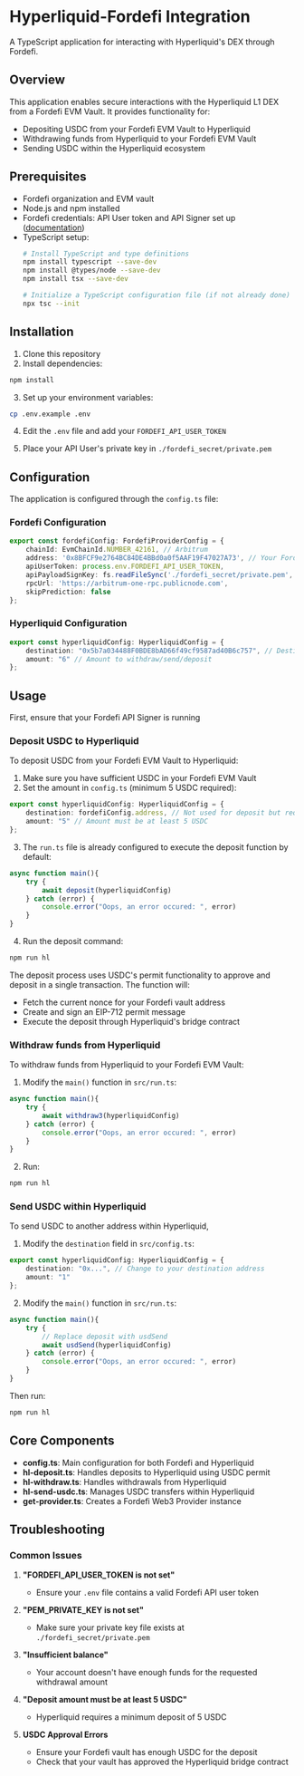 # Hyperliquid-Fordefi Integration

A TypeScript application for interacting with Hyperliquid's DEX through Fordefi.

## Overview

This application enables secure interactions with the Hyperliquid L1 DEX from a Fordefi EVM Vault. It provides functionality for:

- Depositing USDC from your Fordefi EVM Vault to Hyperliquid
- Withdrawing funds from Hyperliquid to your Fordefi EVM Vault
- Sending USDC within the Hyperliquid ecosystem

## Prerequisites

- Fordefi organization and EVM vault
- Node.js and npm installed
- Fordefi credentials: API User token and API Signer set up ([documentation](https://docs.fordefi.com/developers/program-overview))
- TypeScript setup:
  ```bash
  # Install TypeScript and type definitions
  npm install typescript --save-dev
  npm install @types/node --save-dev
  npm install tsx --save-dev
  
  # Initialize a TypeScript configuration file (if not already done)
  npx tsc --init
  ```

## Installation

1. Clone this repository
2. Install dependencies:

```bash
npm install
```

3. Set up your environment variables:

```bash
cp .env.example .env
```

4. Edit the `.env` file and add your `FORDEFI_API_USER_TOKEN`

5. Place your API User's private key in `./fordefi_secret/private.pem`

## Configuration

The application is configured through the `config.ts` file:

### Fordefi Configuration

```typescript
export const fordefiConfig: FordefiProviderConfig = {
    chainId: EvmChainId.NUMBER_42161, // Arbitrum
    address: '0x8BFCF9e2764BC84DE4BBd0a0f5AAF19F47027A73', // Your Fordefi EVM Vault
    apiUserToken: process.env.FORDEFI_API_USER_TOKEN,
    apiPayloadSignKey: fs.readFileSync('./fordefi_secret/private.pem', 'utf8'),
    rpcUrl: 'https://arbitrum-one-rpc.publicnode.com',
    skipPrediction: false 
};
```

### Hyperliquid Configuration

```typescript
export const hyperliquidConfig: HyperliquidConfig = {
    destination: "0x5b7a034488F0BDE8bAD66f49cf9587ad40B6c757", // Destination address
    amount: "6" // Amount to withdraw/send/deposit
};
```

## Usage

First, ensure that your Fordefi API Signer is running

### Deposit USDC to Hyperliquid

To deposit USDC from your Fordefi EVM Vault to Hyperliquid:

1. Make sure you have sufficient USDC in your Fordefi EVM Vault
2. Set the amount in `config.ts` (minimum 5 USDC required):

```typescript
export const hyperliquidConfig: HyperliquidConfig = {
    destination: fordefiConfig.address, // Not used for deposit but required by config
    amount: "5" // Amount must be at least 5 USDC
};
```

3. The `run.ts` file is already configured to execute the deposit function by default:

```typescript
async function main(){
    try {
        await deposit(hyperliquidConfig)
    } catch (error) {
        console.error("Oops, an error occured: ", error)
    }
}
```

4. Run the deposit command:

```bash
npm run hl
```

The deposit process uses USDC's permit functionality to approve and deposit in a single transaction. The function will:
- Fetch the current nonce for your Fordefi vault address
- Create and sign an EIP-712 permit message
- Execute the deposit through Hyperliquid's bridge contract

### Withdraw funds from Hyperliquid

To withdraw funds from Hyperliquid to your Fordefi EVM Vault:

1. Modify the `main()` function in `src/run.ts`:

```typescript
async function main(){
    try {
        await withdraw3(hyperliquidConfig)
    } catch (error) {
        console.error("Oops, an error occured: ", error)
    }
}
```

2. Run:

```bash
npm run hl
```

### Send USDC within Hyperliquid

To send USDC to another address within Hyperliquid, 

1. Modify the `destination` field in `src/config.ts`:

```typescript
export const hyperliquidConfig: HyperliquidConfig = {
    destination: "0x...", // Change to your destination address
    amount: "1"
};
```

2. Modify the `main()` function in `src/run.ts`:

```typescript
async function main(){
    try {
        // Replace deposit with usdSend
        await usdSend(hyperliquidConfig)
    } catch (error) {
        console.error("Oops, an error occured: ", error)
    }
}
```

Then run:

```bash
npm run hl
```

## Core Components

- **config.ts**: Main configuration for both Fordefi and Hyperliquid
- **hl-deposit.ts**: Handles deposits to Hyperliquid using USDC permit
- **hl-withdraw.ts**: Handles withdrawals from Hyperliquid
- **hl-send-usdc.ts**: Manages USDC transfers within Hyperliquid
- **get-provider.ts**: Creates a Fordefi Web3 Provider instance

## Troubleshooting

### Common Issues

1. **"FORDEFI_API_USER_TOKEN is not set"**
   - Ensure your `.env` file contains a valid Fordefi API user token

2. **"PEM_PRIVATE_KEY is not set"**
   - Make sure your private key file exists at `./fordefi_secret/private.pem`

3. **"Insufficient balance"**
   - Your account doesn't have enough funds for the requested withdrawal amount

4. **"Deposit amount must be at least 5 USDC"**
   - Hyperliquid requires a minimum deposit of 5 USDC

5. **USDC Approval Errors**
   - Ensure your Fordefi vault has enough USDC for the deposit
   - Check that your vault has approved the Hyperliquid bridge contract